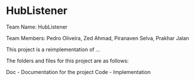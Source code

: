# HubListener
Team Name: HubListener

Team Members: Pedro Oliveira, Zed Ahmad, Piranaven Selva, Prakhar Jalan

This project is a reimplementation of ...

The folders and files for this project are as follows:

Doc - Documentation for the project
Code - Implementation
